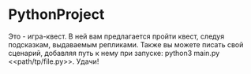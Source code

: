 # PythonProject
Это - игра-квест. В ней вам предлагается пройти квест, следуя подсказкам, выдаваемым репликами. Также вы можете писать свой сценарий, добавляя путь к нему при запуске: python3 main.py <<path/tp/file.py>>. Удачи!
